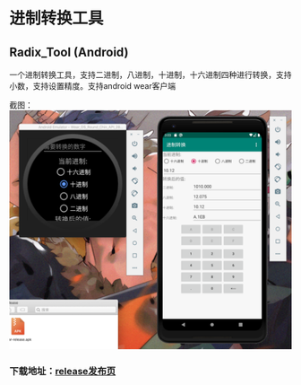 # 进制转换工具
## Radix_Tool   (Android)

一个进制转换工具，支持二进制，八进制，十进制，十六进制四种进行转换，支持小数，支持设置精度。支持android wear客户端

截图：
![主截图](https://github.com/Yilimmilk/Radix_Tool/blob/master/screenshot_1.png)

### 下载地址：[release发布页](https://github.com/Yilimmilk/Radix_Tool/releases)
